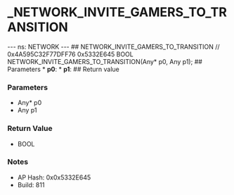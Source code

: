 # _NETWORK_INVITE_GAMERS_TO_TRANSITION

--- ns: NETWORK --- ## NETWORK_INVITE_GAMERS_TO_TRANSITION  // 0x4A595C32F77DFF76 0x5332E645 BOOL NETWORK_INVITE_GAMERS_TO_TRANSITION(Any* p0, Any p1);   ## Parameters * **p0**: * **p1**:  ## Return value

### Parameters
* Any* p0
* Any p1

### Return Value
* BOOL

### Notes
* AP Hash: 0x0x5332E645
* Build: 811

